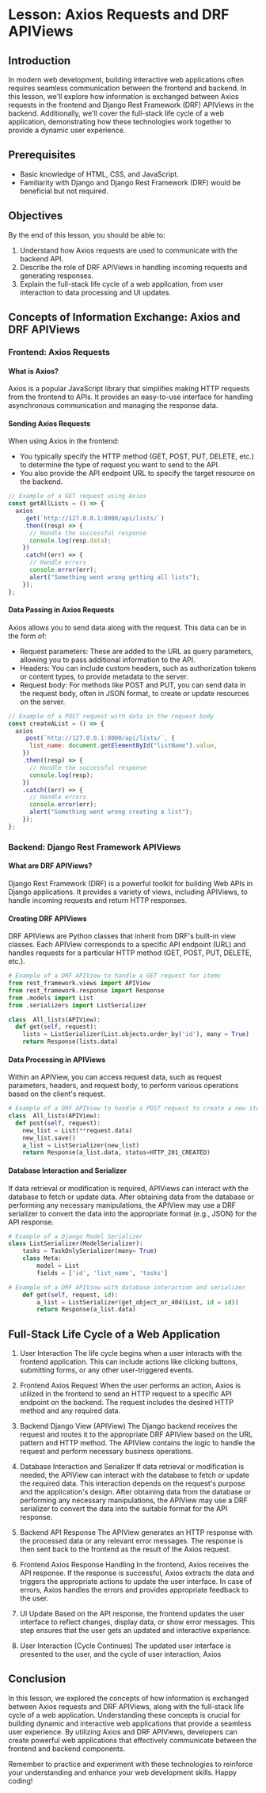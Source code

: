 # Lesson: Axios Requests and DRF APIViews

## Introduction

In modern web development, building interactive web applications often requires seamless communication between the frontend and backend. In this lesson, we'll explore how information is exchanged between Axios requests in the frontend and Django Rest Framework (DRF) APIViews in the backend. Additionally, we'll cover the full-stack life cycle of a web application, demonstrating how these technologies work together to provide a dynamic user experience.

## Prerequisites

- Basic knowledge of HTML, CSS, and JavaScript.
- Familiarity with Django and Django Rest Framework (DRF) would be beneficial but not required.

## Objectives

By the end of this lesson, you should be able to:

1. Understand how Axios requests are used to communicate with the backend API.
2. Describe the role of DRF APIViews in handling incoming requests and generating responses.
3. Explain the full-stack life cycle of a web application, from user interaction to data processing and UI updates.

## Concepts of Information Exchange: Axios and DRF APIViews

### Frontend: Axios Requests

#### What is Axios?

Axios is a popular JavaScript library that simplifies making HTTP requests from the frontend to APIs. It provides an easy-to-use interface for handling asynchronous communication and managing the response data.

#### Sending Axios Requests

When using Axios in the frontend:

- You typically specify the HTTP method (GET, POST, PUT, DELETE, etc.) to determine the type of request you want to send to the API.
- You also provide the API endpoint URL to specify the target resource on the backend.

```javascript
// Example of a GET request using Axios
const getAllLists = () => {
  axios
    .get(`http://127.0.0.1:8000/api/lists/`)
    .then((resp) => {
      // Handle the successful response
      console.log(resp.data);
    })
    .catch((err) => {
      // Handle errors
      console.error(err);
      alert("Something went wrong getting all lists");
    });
};
```

#### Data Passing in Axios Requests

Axios allows you to send data along with the request. This data can be in the form of:

- Request parameters: These are added to the URL as query parameters, allowing you to pass additional information to the API.
- Headers: You can include custom headers, such as authorization tokens or content types, to provide metadata to the server.
- Request body: For methods like POST and PUT, you can send data in the request body, often in JSON format, to create or update resources on the server.

```javascript
// Example of a POST request with data in the request body
const createAList = () => {
  axios
    .post(`http://127.0.0.1:8000/api/lists/`, {
      list_name: document.getElementById("listName").value,
    })
    .then((resp) => {
      // Handle the successful response
      console.log(resp);
    })
    .catch((err) => {
      // Handle errors
      console.error(err);
      alert("Something went wrong creating a list");
    });
};
```

### Backend: Django Rest Framework APIViews

#### What are DRF APIViews?

Django Rest Framework (DRF) is a powerful toolkit for building Web APIs in Django applications. It provides a variety of views, including APIViews, to handle incoming requests and return HTTP responses.

#### Creating DRF APIViews

DRF APIViews are Python classes that inherit from DRF's built-in view classes. Each APIView corresponds to a specific API endpoint (URL) and handles requests for a particular HTTP method (GET, POST, PUT, DELETE, etc.).

```python
# Example of a DRF APIView to handle a GET request for items
from rest_framework.views import APIView
from rest_framework.response import Response
from .models import List
from .serializers import ListSerializer

class  All_lists(APIView):
  def get(self, request):
    lists = ListSerializer(List.objects.order_by('id'), many = True)
    return Response(lists.data)
```

#### Data Processing in APIViews

Within an APIView, you can access request data, such as request parameters, headers, and request body, to perform various operations based on the client's request.

```python
# Example of a DRF APIView to handle a POST request to create a new item
class  All_lists(APIView):
  def post(self, request):
    new_list = List(**request.data)
    new_list.save()
    a_list = ListSerializer(new_list)
    return Response(a_list.data, status=HTTP_201_CREATED)
```

#### Database Interaction and Serializer

If data retrieval or modification is required, APIViews can interact with the database to fetch or update data. After obtaining data from the database or performing any necessary manipulations, the APIView may use a DRF serializer to convert the data into the appropriate format (e.g., JSON) for the API response.

```python
# Example of a Django Model Serializer
class ListSerializer(ModelSerializer):
    tasks = TaskOnlySerializer(many= True)
    class Meta:
        model = List
        fields = ['id', 'list_name', 'tasks']

# Example of a DRF APIView with database interaction and serializer
    def get(self, request, id):
        a_list = ListSerializer(get_object_or_404(List, id = id))
        return Response(a_list.data)
```

## Full-Stack Life Cycle of a Web Application

1. User Interaction
   The life cycle begins when a user interacts with the frontend application. This can include actions like clicking buttons, submitting forms, or any other user-triggered events.

2. Frontend Axios Request
   When the user performs an action, Axios is utilized in the frontend to send an HTTP request to a specific API endpoint on the backend. The request includes the desired HTTP method and any required data.

3. Backend Django View (APIView)
   The Django backend receives the request and routes it to the appropriate DRF APIView based on the URL pattern and HTTP method. The APIView contains the logic to handle the request and perform necessary business operations.

4. Database Interaction and Serializer
   If data retrieval or modification is needed, the APIView can interact with the database to fetch or update the required data. This interaction depends on the request's purpose and the application's design. After obtaining data from the database or performing any necessary manipulations, the APIView may use a DRF serializer to convert the data into the suitable format for the API response.

5. Backend API Response
   The APIView generates an HTTP response with the processed data or any relevant error messages. The response is then sent back to the frontend as the result of the Axios request.

6. Frontend Axios Response Handling
   In the frontend, Axios receives the API response. If the response is successful, Axios extracts the data and triggers the appropriate actions to update the user interface. In case of errors, Axios handles the errors and provides appropriate feedback to the user.

7. UI Update
   Based on the API response, the frontend updates the user interface to reflect changes, display data, or show error messages. This step ensures that the user gets an updated and interactive experience.

8. User Interaction (Cycle Continues)
   The updated user interface is presented to the user, and the cycle of user interaction, Axios

## Conclusion

In this lesson, we explored the concepts of how information is exchanged between Axios requests and DRF APIViews, along with the full-stack life cycle of a web application. Understanding these concepts is crucial for building dynamic and interactive web applications that provide a seamless user experience. By utilizing Axios and DRF APIViews, developers can create powerful web applications that effectively communicate between the frontend and backend components.

Remember to practice and experiment with these technologies to reinforce your understanding and enhance your web development skills. Happy coding!
